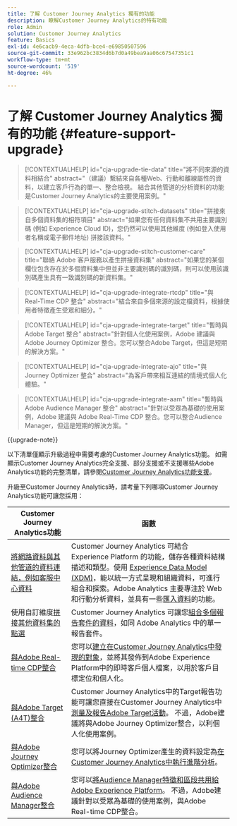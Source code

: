 ```yaml
---
title: 了解 Customer Journey Analytics 獨有的功能
description: 瞭解Customer Journey Analytics的特有功能
role: Admin
solution: Customer Journey Analytics
feature: Basics
exl-id: 4e6cacb9-4eca-4dfb-bce4-e69850507596
source-git-commit: 33e962bc3834d6b7d0a49bea9aa06c67547351c1
workflow-type: tm+mt
source-wordcount: '519'
ht-degree: 46%

---
```


# 了解 Customer Journey Analytics 獨有的功能 {#feature-support-upgrade}

<!-- markdownlint-disable MD034 -->

>[!CONTEXTUALHELP]
>id="cja-upgrade-tie-data"
>title="將不同來源的資料相結合"
>abstract="（建議）繫結來自各種Web、行動和離線屬性的資料，以建立客戶行為的單一、整合檢視。 結合其他管道的分析資料的功能是Customer Journey Analytics的主要使用案例。"

<!-- markdownlint-enable MD034 -->

<!-- markdownlint-disable MD034 -->

>[!CONTEXTUALHELP]
>id="cja-upgrade-stitch-datasets"
>title="拼接來自多個資料集的相符項目"
>abstract="如果您有任何資料集不共用主要識別碼 (例如 Experience Cloud ID)，您仍然可以使用其他維度 (例如登入使用者名稱或電子郵件地址) 拼接該資料。"

<!-- markdownlint-enable MD034 -->

<!-- markdownlint-disable MD034 -->

>[!CONTEXTUALHELP]
>id="cja-upgrade-stitch-customer-care"
>title="聯絡 Adobe 客戶服務以產生拼接資料集"
>abstract="如果您的某個欄位包含存在於多個資料集中但並非主要識別碼的識別碼，則可以使用該識別碼產生具有一致識別碼的新資料集。"

<!-- markdownlint-enable MD034 -->

<!-- markdownlint-disable MD034 -->

>[!CONTEXTUALHELP]
>id="cja-upgrade-integrate-rtcdp"
>title="與 Real-Time CDP 整合"
>abstract="結合來自多個來源的設定檔資料，根據使用者特徵產生受眾和細分。"

<!-- markdownlint-enable MD034 -->

<!-- markdownlint-disable MD034 -->

>[!CONTEXTUALHELP]
>id="cja-upgrade-integrate-target"
>title="暫時與 Adobe Target 整合"
>abstract="針對個人化使用案例，Adobe 建議與 Adobe Journey Optimizer 整合。您可以整合Adobe Target，但這是短期的解決方案。"

<!-- markdownlint-enable MD034 -->

<!-- markdownlint-disable MD034 -->

>[!CONTEXTUALHELP]
>id="cja-upgrade-integrate-ajo"
>title="與 Journey Optimizer 整合"
>abstract="為客戶帶來相互連結的情境式個人化體驗。"

<!-- markdownlint-enable MD034 -->

<!-- markdownlint-disable MD034 -->

>[!CONTEXTUALHELP]
>id="cja-upgrade-integrate-aam"
>title="暫時與 Adobe Audience Manager 整合"
>abstract="針對以受眾為基礎的使用案例，Adobe 建議與 Adobe Real-Time CDP 整合。您可以整合Audience Manager，但這是短期的解決方案。"

<!-- markdownlint-enable MD034 -->

{{upgrade-note}}

以下清單僅顯示升級過程中需要考慮的Customer Journey Analytics功能。 如需顯示Customer Journey Analytics完全支援、部分支援或不支援哪些Adobe Analytics功能的完整清單，請參閱[Customer Journey Analytics功能支援](/help/getting-started/aa-vs-cja/cja-aa.md)。

升級至Customer Journey Analytics時，請考量下列哪項Customer Journey Analytics功能可讓您採用：

| Customer Journey Analytics功能 | 函數 |
|---------|----------|
| [將網路資料與其他管道的資料連結，例如客服中心資料](https://experienceleague.adobe.com/en/docs/analytics-platform/using/cja-usecases/cross-channel/cross-channel) | Customer Journey Analytics 可結合 Experience Platform 的功能，儲存各種資料結構描述和類型。使用 [Experience Data Model (XDM)](https://experienceleague.adobe.com/docs/experience-platform/xdm/home.html?lang=zh-hant)，能以統一方式呈現和組織資料，可進行組合和探索。Adobe Analytics 主要專注於 Web 和行動分析資料，並具有一些[匯入資料](https://experienceleague.adobe.com/docs/analytics/import/home.html?lang=zh-hant)的功能。 |
| 使用自訂維度[拼接其他資料集的點選](https://experienceleague.adobe.com/en/docs/analytics-platform/using/stitching/overview) | Customer Journey Analytics 可讓您[組合多個報告套件的資料](/help/connections/combined-dataset.md)，如同 Adobe Analytics 中的單一報告套件。 |
| [與Adobe Real-time CDP整合](/help/components/audiences/audiences-overview.md) | 您可以[建立在Customer Journey Analytics中發現的對象](/help/components/audiences/audiences-overview.md)，並將其發佈到Adobe Experience Platform中的即時客戶個人檔案，以用於客戶目標定位和個人化。 |
| [與Adobe Target (A4T)整合](/help/integrations/at.md) | Customer Journey Analytics中的Target報告功能可讓您直接在Customer Journey Analytics中[測量及報告Adobe Target活動](/help/integrations/at.md)。 不過，Adobe建議將與Adobe Journey Optimizer整合，以利個人化使用案例。 |
| [與Adobe Journey Optimizer整合](/help/integrations/ajo.md) | 您可以將Journey Optimizer產生的資料設定為[在Customer Journey Analytics中執行進階分析](/help/integrations/ajo.md)。 |
| [與Adobe Audience Manager整合](https://experienceleague.adobe.com/en/docs/audience-manager/user-guide/implementation-integration-guides/integration-experience-platform/aam-aep-audience-sharing) | 您可以[將Audience Manager特徵和區段共用給Adobe Experience Platform](https://experienceleague.adobe.com/en/docs/audience-manager/user-guide/implementation-integration-guides/integration-experience-platform/aam-aep-audience-sharing)。 不過，Adobe建議針對以受眾為基礎的使用案例，與Adobe Real-time CDP整合。 |
